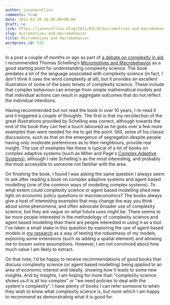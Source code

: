 ```yaml
---
author: jasonacollins
comments: true
date: 2011-03-30 10:46:08+00:00
draft: no
link: https://jasoncollins.blog/2011/03/30/micromotives-and-macrobehavior/
slug: micromotives-and-macrobehavior
title: Micromotives and macrobehavior
wordpress_id: 515
---
```


In a post a couple of months or ago as part of [a debate on complexity in aid](https://jasoncollins.blog/2011/01/is-aid-really-so-complex/), I recommended Thomas Schelling’s [Micromotives and Macrobehavior](http://www.amazon.com/Micromotives-and-Macrobehavior-ebook/dp/B002MB968C/ref=tmm_kin_title_0?ie=UTF8&m=AG56TWVU5XWC2) as a good starting point for understanding complexity science. The book predates a lot of the language associated with complexity science (in fact, I don't think it uses the word complexity at all), but it provides an excellent illustration of some of the basic tenets of complexity science. These include that complex behaviour can emerge from simple mathematical models and that individual actions can result in aggregate outcomes that do not reflect the individual intentions.

Having recommended but not read the book in over 10 years, I re-read it and it triggered a couple of thoughts. The first is that my recollection of the great illustrations provided by Schelling was correct, although towards the end of the book they can feel a touch laboured as he goes over a few more examples than were needed for me to get the point. Still, some of his classic discussions, such as that on the emergence of segregation despite people having only moderate preferences as to their neighbours, provide real insight. The use of examples like these is typical of a lot of books on complex adaptive systems (such as Miller and Page's [Complex Adaptive Systems](http://www.amazon.com/Complex-Adaptive-Systems-Computational-ebook/dp/B0041OTAIE/ref=tmm_kin_title_0?ie=UTF8&m=AG56TWVU5XWC2)), although I rate Schelling's as the most interesting, and probably the most accessible to someone not familiar with the area.

On finishing the book, I found I was asking the same question I always seem to ask after reading a book on complex adaptive systems and agent based modelling (one of the common ways of modelling complex systems). To what extent could complexity science or agent based modelling shed new light on economic policy questions or macroeconomics? The books always give a host of interesting examples that may change the way you think about some phenomena, and often advocate broader use of complexity science, but they are vague on what future uses might be. There seems to be more people interested in the methodology of complexity science and agent based modelling than there are people interested in using it as a tool. I've taken a small stake in this question by exploring the use of agent based models in [my research](https://jasoncollins.blog/my-research-2/) as a way of testing the robustness of my models, exploring some extensions (such as adding a spatial element) and allowing me to loosen some assumptions. However, I am not convinced about how much value I am likely to extract.

On that note, I'd be happy to receive recommendations of good books that discuss complexity science (or agent based modelling) being _applied_ to an area of economic interest and ideally, showing how it leads to some new insights. And by insights, I am hoping for more than "complexity science shows us it is all too complex" or "we need policies to deal with the system's complexity". I have plenty of books I can refer someone to when they wish to know what complexity science is, but none which I am happy to recommend as demonstrating what it is good for.
